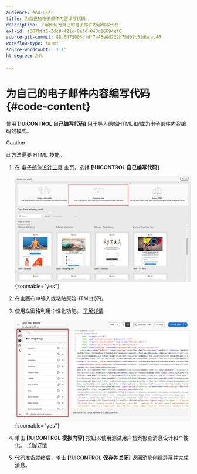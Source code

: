 ```yaml
---
audience: end-user
title: 为自己的电子邮件内容编写代码
description: 了解如何为自己的电子邮件内容编写代码
exl-id: a387bff6-3dc8-421c-9efd-043c16694ef0
source-git-commit: 88c6473005cfdf7a43e0d232b75db2b51dbcac40
workflow-type: tm+mt
source-wordcount: '111'
ht-degree: 24%

---
```


# 为自己的电子邮件内容编写代码 {#code-content}

使用 **[!UICONTROL 自己编写代码]** 用于导入原始HTML和/或为电子邮件内容编码的模式。

>[!CAUTION]
>
>此方法需要 HTML 技能。

1. 在 [电子邮件设计工具](get-started-email-designer.md) 主页，选择 **[!UICONTROL 自己编写代码]**.

   ![](assets/code-your-own.png){zoomable=&quot;yes&quot;}

1. 在主画布中输入或粘贴原始HTML代码。

1. 使用左窗格利用个性化功能。 [了解详情](../personalization/gs-personalization.md)

   ![](assets/code-editor-personalization.png){zoomable=&quot;yes&quot;}

1. 单击 **[!UICONTROL 模拟内容]** 按钮以使用测试用户档案检查消息设计和个性化。 [了解详情](../preview-test/preview-test.md)

1. 代码准备就绪后，单击 **[!UICONTROL 保存并关闭]** 返回消息创建屏幕并完成消息。
